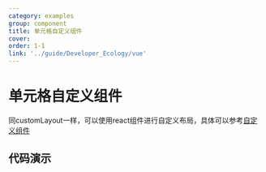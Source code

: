 ```yaml
---
category: examples
group: component
title: 单元格自定义组件
cover: 
order: 1-1
link: '../guide/Developer_Ecology/vue'
---
```


# 单元格自定义组件

同customLayout一样，可以使用react组件进行自定义布局，具体可以参考[自定义组件](../guide/Developer_Ecology/react-custom-component)

## 代码演示
